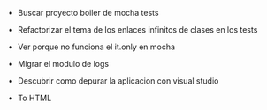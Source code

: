 - Buscar proyecto boiler de mocha tests
- Refactorizar el tema de los enlaces infinitos de clases en los tests
- Ver porque no funciona el it.only en mocha
- Migrar el modulo de logs
- Descubrir como depurar la aplicacion con visual studio


- To HTML